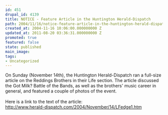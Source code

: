 ```yaml
---
id: 451
drupal_id: 4139
title: NOTICE - Feature Article in the Huntington Herald-Dispatch
path: 2004/11/16/notice-feature-article-in-the-huntington-herald-dispatch
created_at: 2004-11-16 10:06:00.000000000 Z
updated_at: 2011-08-20 03:36:31.000000000 Z
promoted: true
featured: false
state: published
main_image: 
tags:
- Uncategorized
---
```

On Sunday (November 14th), the Huntington Herald-Dispatch ran a full-size article on the Reddings Brothers in their Life section. The article discussed the Got Milk? Battle of the Bands, as well as the brothers' music career in general, and featured a couple of photos of the event.
<br />
<br />Here is a link to the text of the article:
<br /><a href="http://www.herald-dispatch.com/2004/November/14/LFedge1.htm">http://www.herald-dispatch.com/2004/November/14/LFedge1.htm</a>
